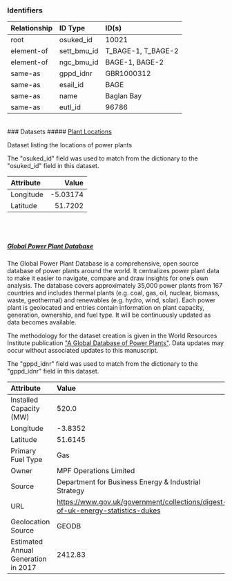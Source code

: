### Identifiers

| Relationship   | ID Type     | ID(s)              |
|:---------------|:------------|:-------------------|
| root           | osuked_id   | 10021              |
| element-of     | sett_bmu_id | T_BAGE-1, T_BAGE-2 |
| element-of     | ngc_bmu_id  | BAGE-1, BAGE-2     |
| same-as        | gppd_idnr   | GBR1000312         |
| same-as        | esail_id    | BAGE               |
| same-as        | name        | Baglan Bay         |
| same-as        | eutl_id     | 96786              |

<br>
### Datasets
##### <a href="https://raw.githubusercontent.com/OSUKED/Dictionary-Datasets/main/datasets/plant-locations/datapackage.json">Plant Locations</a>

Dataset listing the locations of power plants

The "osuked_id" field was used to match from the dictionary to the "osuked_id" field in this dataset.

| Attribute   |    Value |
|:------------|---------:|
| Longitude   | -5.03174 |
| Latitude    | 51.7202  |

<br><br>
##### <a href="https://raw.githubusercontent.com/OSUKED/Dictionary-Datasets/main/datasets/global-power-plant-database/datapackage.json">Global Power Plant Database</a>

The Global Power Plant Database is a comprehensive, open source database of power plants around the world. It centralizes power plant data to make it easier to navigate, compare and draw insights for one’s own analysis. The database covers approximately 35,000 power plants from 167 countries and includes thermal plants (e.g. coal, gas, oil, nuclear, biomass, waste, geothermal) and renewables (e.g. hydro, wind, solar). Each power plant is geolocated and entries contain information on plant capacity, generation, ownership, and fuel type. It will be continuously updated as data becomes available. 

The methodology for the dataset creation is given in the World Resources Institute publication ["A Global Database of Power Plants"](https://www.wri.org/research/global-database-power-plants). Data updates may occur without associated updates to this manuscript.

The "gppd_idnr" field was used to match from the dictionary to the "gppd_idnr" field in this dataset.

| Attribute                           | Value                                                                          |
|:------------------------------------|:-------------------------------------------------------------------------------|
| Installed Capacity (MW)             | 520.0                                                                          |
| Longitude                           | -3.8352                                                                        |
| Latitude                            | 51.6145                                                                        |
| Primary Fuel Type                   | Gas                                                                            |
| Owner                               | MPF Operations Limited                                                         |
| Source                              | Department for Business Energy & Industrial Strategy                           |
| URL                                 | https://www.gov.uk/government/collections/digest-of-uk-energy-statistics-dukes |
| Geolocation Source                  | GEODB                                                                          |
| Estimated Annual Generation in 2017 | 2412.83                                                                        |
